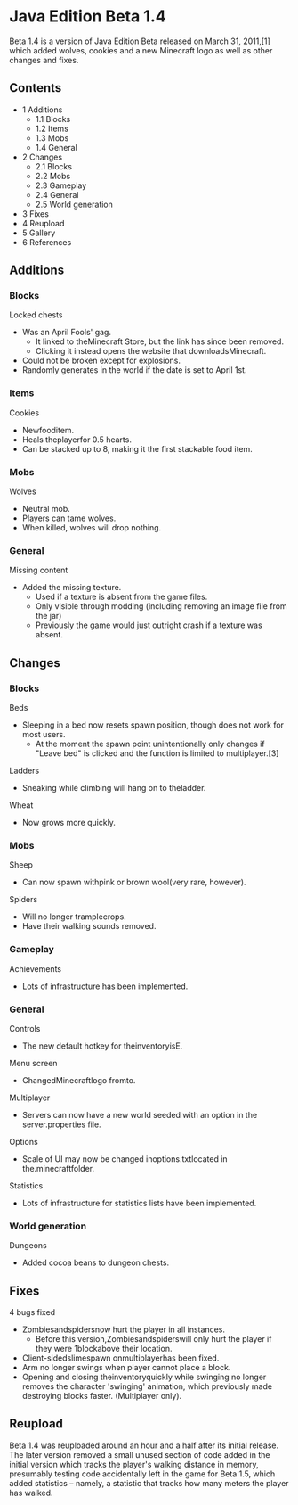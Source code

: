 # Java Edition Beta 1.4
Beta 1.4 is a version of Java Edition Beta released on March 31, 2011,[1] which added wolves, cookies and a new Minecraft logo as well as other changes and fixes.

## Contents
- 1 Additions
	- 1.1 Blocks
	- 1.2 Items
	- 1.3 Mobs
	- 1.4 General
- 2 Changes
	- 2.1 Blocks
	- 2.2 Mobs
	- 2.3 Gameplay
	- 2.4 General
	- 2.5 World generation
- 3 Fixes
- 4 Reupload
- 5 Gallery
- 6 References

## Additions
### Blocks
 Locked chests
- Was an April Fools' gag.
	- It linked to theMinecraft Store, but the link has since been removed.
	- Clicking it instead opens the website that downloadsMinecraft.
- Could not be broken except for explosions.
- Randomly generates in the world if the date is set to April 1st.

### Items
 Cookies
- Newfooditem.
- Heals theplayerfor 0.5 hearts.
- Can be stacked up to 8, making it the first stackable food item.

### Mobs
 Wolves
- Neutral mob.
- Players can tame wolves.
- When killed, wolves will drop nothing.

### General
Missing content
- Added the missing texture.
	- Used if a texture is absent from the game files.
	- Only visible through modding (including removing an image file from the jar)
	- Previously the game would just outright crash if a texture was absent.

## Changes
### Blocks
Beds
- Sleeping in a bed now resets spawn position, though does not work for most users.
	- At the moment the spawn point unintentionally only changes if "Leave bed" is clicked and the function is limited to multiplayer.[3]

Ladders
- Sneaking while climbing will hang on to theladder.

Wheat
- Now grows more quickly.

### Mobs
Sheep
- Can now spawn withpink or brown wool(very rare, however).

Spiders
- Will no longer tramplecrops.
- Have their walking sounds removed.

### Gameplay
Achievements
- Lots of infrastructure has been implemented.

### General
Controls
- The new default hotkey for theinventoryisE.

Menu screen
- ChangedMinecraftlogo fromto.

Multiplayer
- Servers can now have a new world seeded with an option in the server.properties file.

Options
- Scale of UI may now be changed inoptions.txtlocated in the.minecraftfolder.

Statistics
- Lots of infrastructure for statistics lists have been implemented.

### World generation
Dungeons
- Added cocoa beans to dungeon chests.

## Fixes
4 bugs fixed
- Zombiesandspidersnow hurt the player in all instances.
	- Before this version,Zombiesandspiderswill only hurt the player if they were 1blockabove their location.
- Client-sidedslimespawn onmultiplayerhas been fixed.
- Arm no longer swings when player cannot place a block.
- Opening and closing theinventoryquickly while swinging no longer removes the character 'swinging' animation, which previously made destroying blocks faster. (Multiplayer only).

## Reupload
Beta 1.4 was reuploaded around an hour and a half after its initial release. The later version removed a small unused section of code added in the initial version which tracks the player's walking distance in memory, presumably testing code accidentally left in the game for Beta 1.5, which added statistics – namely, a statistic that tracks how many meters the player has walked.

